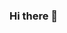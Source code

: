 ### Hi there 👋

<!--
**Mrjha2014/Mrjha2014** is a ✨ _special_ ✨ repository because its `README.md` (this file) appears on your GitHub profile.

Here are some ideas to get you started:

-  I’m currently working on data forensic
-  I’m currently learning cyber security
-  I’m looking to collaborate on digital forensic
-  I’m looking for help with college peers
-  Ask me about cyber security
-  How to reach me: ...
- 😄 Pronouns: ...
- ⚡ Fun fact: ...
-->
